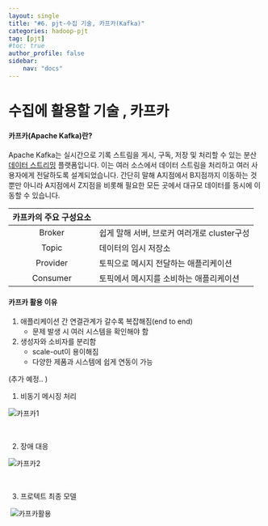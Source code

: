 ```yaml
---
layout: single
title: "#6. pjt-수집 기술, 카프카(Kafka)"
categories: hadoop-pjt
tag: [pjt]
#toc: true 
author_profile: false
sidebar:
    nav: "docs"
---
```


# 수집에 활용할 기술 , 카프카

#### 카프카(Apache Kafka)란?

Apache Kafka는 실시간으로 기록 스트림을 게시, 구독, 저장 및 처리할 수 있는 분산 [데이터 스트리밍](https://www.redhat.com/ko/topics/integration/what-is-streaming-data) 플랫폼입니다. 이는 여러 소스에서 데이터 스트림을 처리하고 여러 사용자에게 전달하도록 설계되었습니다. 간단히 말해 A지점에서 B지점까지 이동하는 것뿐만 아니라 A지점에서 Z지점을 비롯해 필요한 모든 곳에서 대규모 데이터를 동시에 이동할 수 있습니다.



| **카프카의 주요 구성요소** |                                             |
| :------------------------: | ------------------------------------------- |
|           Broker           | 쉽게 말해 서버, 브로커 여러개로 cluster구성 |
|           Topic            | 데이터의 임시 저장소                        |
|          Provider          | 토픽으로 메시지 전달하는 애플리케이션       |
|          Consumer          | 토픽에서 메시지를 소비하는 애플리케이션     |



#### 카프카 활용 이유 

1. 애플리케이션 간 연결관계가 갈수록 복잡해짐(end to end)
   + 문제 발생 시 여러 시스템을 확인해야 함
2. 생성자와 소비자를 분리함
   + scale-out이 용이해짐 
   + 다양한 제품과 시스템에 쉽게 연동이 가능

(추가 예정.. )



1. 비동기 메시징 처리 

![카프카1](../../images/2022-08-15-6-pjt-수집기술-카프카/카프카1.PNG)



<br>

2. 	장애 대응

![카프카2](../../images/2022-08-15-6-pjt-수집기술-카프카/카프카2.PNG)

<br>

3. 프로텍트 최종 모델 

​		![카프카활용](../../images/2022-08-15-6-pjt-수집기술-카프카/카프카활용-16605298849714.PNG)
